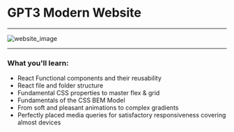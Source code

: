 <h1>GPT3 Modern Website</h1>
<hr/>
<img src="https://camo.githubusercontent.com/ce00619bb441026b0f755f46a50d7e95c67585a08a2c56d31cb1409de71e88f1/68747470733a2f2f692e6962622e636f2f5452354c57397a2f696d6167652e706e67" alt="website_image" />
<hr/>
<h3>What you'll learn:</h3>
<ul>
  <li> React Functional components and their reusability</li>
  <li> React file and folder structure </li>
  <li> Fundamental CSS properties to master flex & grid</li>
  <li> Fundamentals of the CSS BEM Model </li>
  <li> From soft and pleasant animations to complex gradients </li>
  <li> Perfectly placed media queries for satisfactory responsiveness covering almost devices</li>
</ul>
  
